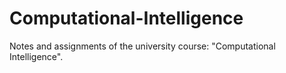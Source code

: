# Computational-Intelligence
Notes and assignments of the university course:  "Computational Intelligence".
